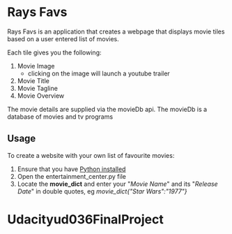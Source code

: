 # Rays Favs

Rays Favs is an application that creates a webpage that displays movie tiles based on a user entered list of movies.

Each tile gives you the following:
1. Movie Image
   - clicking on the image will launch a youtube trailer
2. Movie Title
3. Movie Tagline
4. Movie Overview

The movie details are supplied via the movieDb api. The movieDb is a database of movies and tv programs

## Usage
To create a website with your own list of favourite movies:
1. Ensure that you have [Python installed](https://www.python.org/downloads/)
2. Open the entertainment_center.py file
3. Locate the **movie_dict** and enter your "_Movie Name_" and its "_Release Date_" in double quotes, eg _movie_dict{"Star Wars":"1977"}_
# Udacityud036FinalProject
